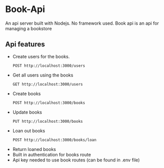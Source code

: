 # Book-Api
An api server built with Nodejs. No framework used. Book api is an api for managing a bookstore 

## Api features
- Create users for the books.
    ```
  POST http://localhost:3000/users
  ```
- Get all users using the books
  ```
  GET http://localhost:3000/users
  ```
- Create books
  ```
  POST http://localhost:3000/books
  ```
- Update books
  ```
  PUT http://localhost:3000/books
  ```
- Loan out books
  ```
  POST http://localhost:3000/books/loan
  ```
- Return loaned books
- Built in authentication for books route
- Api key needed to use book routes (can be found in .env file)


